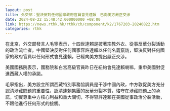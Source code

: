 ```yaml
---
layout: post
title: 外交部：堅決反對任何國家政府官員會見達賴　已向美方嚴正交涉
date: 2024-08-22 15:48:42.000000000 +08:00
link: https://news.rthk.hk/rthk/ch/component/k2/1767203-20240822.htm
categories: rthk
---
```


在北京，外交部發言人毛寧表示，十四世達賴是披著宗教外衣、從事反華分裂活動的政治流亡者。中國堅決反對任何國家容許達賴以任何名義竄訪，堅決反對任何國家的政府官員以任何形式會見達賴，已經向美方提出嚴正交涉。

美國國務院表示，國務院和白宮高級官員昨日在紐約會見達賴喇嘛，重申美國對促進西藏人權的承諾。

毛寧指出，美方設立所謂西藏特別事務協調員是干涉中國內政，中方敦促美方充分認清涉藏問題的重要性，認清達賴集團的反華分裂本質，恪守在涉藏問題上的承諾，切實尊重中方核心利益和重大關切，不得容許達賴在美國從事政治分裂活動，不跟他進行任何形式的接觸。
